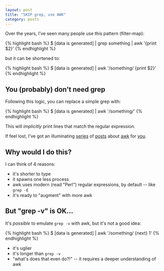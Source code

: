 ```yaml
---
layout: post
title: "SKIP grep, use AWK"
category: posts
---
```


Over the years, I've seen many people use this pattern (filter-map):

{% highlight bash %}
$ [data is generated] | grep something | awk '{print $2}'
{% endhighlight %}

but it can be shortened to:

{% highlight bash %}
$ [data is generated] | awk '/something/ {print $2}'
{% endhighlight %}


## You (probably) don't need grep

Following this logic, you can replace a simple grep with:

{% highlight bash %}
$ [data is generated] | awk '/something/'
{% endhighlight %}

This will _implicitly_ print lines that match the regular expression.

If feel lost, I've got an illuminating
[series](/posts/why-learn-awk/) of
[posts](/posts/awk-tutorial-part-1/) about
[awk](/posts/awk-tutorial-part-2/) for
[you](/posts/awk-tutorial-part-3/).


## Why would I do this?

I can think of 4 reasons:

- it's shorter to type
- it spawns one less process
- awk uses modern (read "Perl") regular expressions, by default -- like `grep -E`
- it's ready to "augment" with more awk


## But "grep -v" is OK...

It's _possible_ to emulate `grep -v` with awk, but it's not a good idea:

{% highlight bash %}
$ [data is generated] | awk '/something/ {next} 1'
{% endhighlight %}

- it's uglier
- it's longer than `grep -v`
- "what's does that even do?!" -- it requires a deeper understanding of awk


